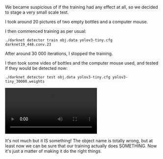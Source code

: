 We became suspicious of if the training had any effect at all, so we decided to stage a very small scale test.

I took around 20 pictures of two empty bottles and a computer mouse. 

I then commenced training as per usual:

	./darknet detector train obj.data yolov3-tiny.cfg darknet19_448.conv.23

After around 30 000 iterations, I stopped the training.

I then took some video of bottles and the computer mouse used, and tested if they would be detected now:

	./darknet detector test obj.data yolov3-tiny.cfg yolov3-tiny_30000.weights

![Alt Text](https://i.imgur.com/HpXd4KQ.mp4)

It's not much but it IS something! The object name is totally wrong, but at least now we can be sure that our training actually does SOMETHING. Now it's just a matter of making it do the right things.
